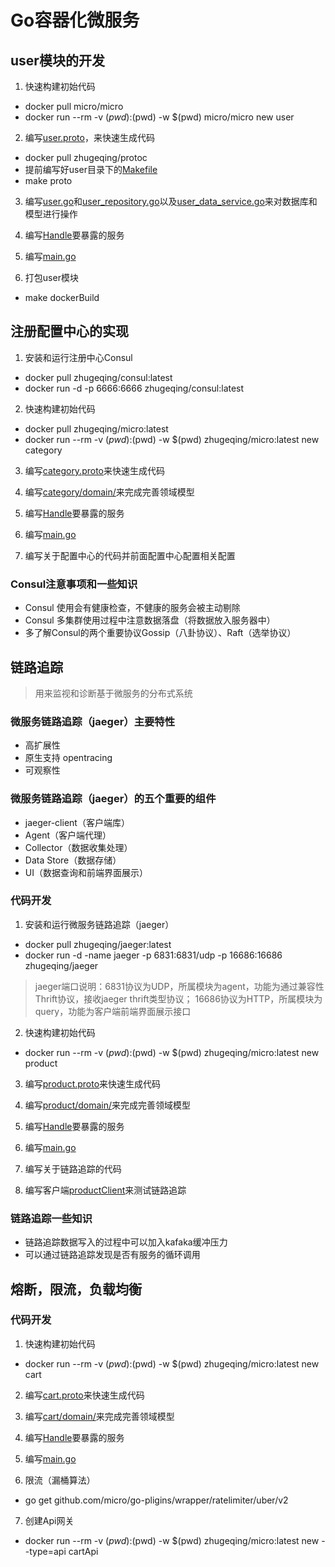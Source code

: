 # Go容器化微服务

## user模块的开发
1. 快速构建初始代码
* docker pull micro/micro
* docker run --rm -v $(pwd):$(pwd) -w $(pwd) micro/micro new user

2. 编写[user.proto](./user/proto/user/user.proto)，来快速生成代码
* docker pull zhugeqing/protoc
* 提前编写好user目录下的[Makefile](./user/Makefile)
* make proto

3. 编写[user.go](./user/domain/model/user.go)和[user_repository.go](./user/domain/repository/user_repository.go)以及[user_data_service.go](./user/domain/service/user_data_service.go)来对数据库和模型进行操作

4. 编写[Handle](user/handler/user.go)要暴露的服务

5. 编写[main.go](user/main.go)

6. 打包user模块
* make dockerBuild

## 注册配置中心的实现
1. 安装和运行注册中心Consul
* docker pull zhugeqing/consul:latest
* docker run -d -p 6666:6666 zhugeqing/consul:latest

2. 快速构建初始代码
* docker pull zhugeqing/micro:latest
* docker run --rm -v $(pwd):$(pwd) -w $(pwd) zhugeqing/micro:latest new category

3. 编写[category.proto](./category/proto/category/category.proto)来快速生成代码

4. 编写[category/domain/](./category/domain)来完成完善领域模型

5. 编写[Handle](category/handler/category.go)要暴露的服务

6. 编写[main.go](category/main.go)

7. 编写关于配置中心的代码并前面配置中心配置相关配置

### Consul注意事项和一些知识
* Consul 使用会有健康检查，不健康的服务会被主动剔除
* Consul 多集群使用过程中注意数据落盘（将数据放入服务器中）
* 多了解Consul的两个重要协议Gossip（八卦协议）、Raft（选举协议）

## 链路追踪
> 用来监视和诊断基于微服务的分布式系统

### 微服务链路追踪（jaeger）主要特性
* 高扩展性
* 原生支持 opentracing
* 可观察性

### 微服务链路追踪（jaeger）的五个重要的组件
* jaeger-client（客户端库）
* Agent（客户端代理）
* Collector（数据收集处理）
* Data Store（数据存储）
* UI（数据查询和前端界面展示）

### 代码开发
1. 安装和运行微服务链路追踪（jaeger）
* docker pull zhugeqing/jaeger:latest
* docker run -d -name jaeger -p 6831:6831/udp -p 16686:16686 zhugeqing/jaeger
> jaeger端口说明：6831协议为UDP，所属模块为agent，功能为通过兼容性Thrift协议，接收jaeger thrift类型协议；
> 16686协议为HTTP，所属模块为query，功能为客户端前端界面展示接口

2. 快速构建初始代码
* docker run --rm -v $(pwd):$(pwd) -w $(pwd) zhugeqing/micro:latest new product

3. 编写[product.proto](./product/proto/product/product.proto)来快速生成代码

4. 编写[product/domain/](./product/domain)来完成完善领域模型

5. 编写[Handle](product/handler/product.go)要暴露的服务

6. 编写[main.go](product/main.go)

7. 编写关于链路追踪的代码

8. 编写客户端[productClient](/product/producClient.go)来测试链路追踪

### 链路追踪一些知识
* 链路追踪数据写入的过程中可以加入kafaka缓冲压力
* 可以通过链路追踪发现是否有服务的循环调用


## 熔断，限流，负载均衡

### 代码开发

1. 快速构建初始代码
* docker run --rm -v $(pwd):$(pwd) -w $(pwd) zhugeqing/micro:latest new cart

2. 编写[cart.proto](./cart/proto/cart/cart.proto)来快速生成代码

3. 编写[cart/domain/](./cart/domain)来完成完善领域模型

4. 编写[Handle](cart/handler/cart.go)要暴露的服务

5. 编写[main.go](cart/main.go)

6. 限流（漏桶算法）
* go get github.com/micro/go-pligins/wrapper/ratelimiter/uber/v2

7. 创建Api网关
* docker run --rm -v $(pwd):$(pwd) -w $(pwd) zhugeqing/micro:latest new --type=api cartApi